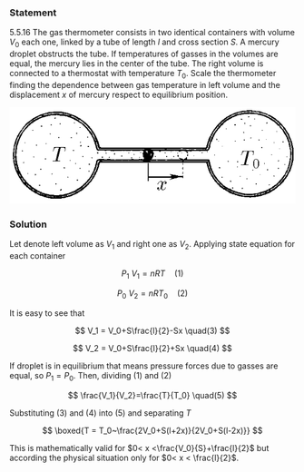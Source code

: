 ###  Statement

$5.5.16$ The gas thermometer consists in two identical containers with volume $V_0$ each one, linked by a tube of length $l$ and cross section $S$. A mercury droplet obstructs the tube. If temperatures of gasses in the volumes are equal, the mercury lies in the center of the tube. The right volume is connected to a thermostat with temperature $T_0$. Scale the thermometer finding the dependence between gas temperature in left volume and the displacement $x$ of mercury respect to equilibrium position.

![ For problem 5.5.16 |604x204, 42%](../../img/5.5.16/statement.png)

### Solution

Let denote left volume as $V_1$ and right one as $V_2$. Applying state equation for each container

$$
P_1~V_1 = nRT \quad(1)
$$

$$
P_0~V_2 = nRT_0 \quad(2)
$$

It is easy to see that

$$
V_1 = V_0+S\frac{l}{2}-Sx \quad(3)
$$

$$
V_2 = V_0+S\frac{l}{2}+Sx \quad(4)
$$

If droplet is in equilibrium that means pressure forces due to gasses are equal, so $P_1 = P_0$. Then, dividing $(1)$ and $(2)$

$$
\frac{V_1}{V_2}=\frac{T}{T_0} \quad(5)
$$

Substituting $(3)$ and $(4)$ into $(5)$ and separating $T$

$$
\boxed{T = T_0~\frac{2V_0+S(l+2x)}{2V_0+S(l-2x)}}
$$

This is mathematically valid for $0< x <\frac{V_0}{S}+\frac{l}{2}$ but according the physical situation only for $0< x < \frac{l}{2}$.